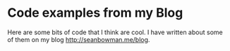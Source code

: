 # Code examples from my Blog

Here are some bits of code that I think are cool. I have written about some of
them on my blog http://seanbowman.me/blog.
